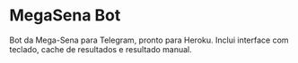 # MegaSena Bot

Bot da Mega-Sena para Telegram, pronto para Heroku. Inclui interface com teclado, cache de resultados e resultado manual.